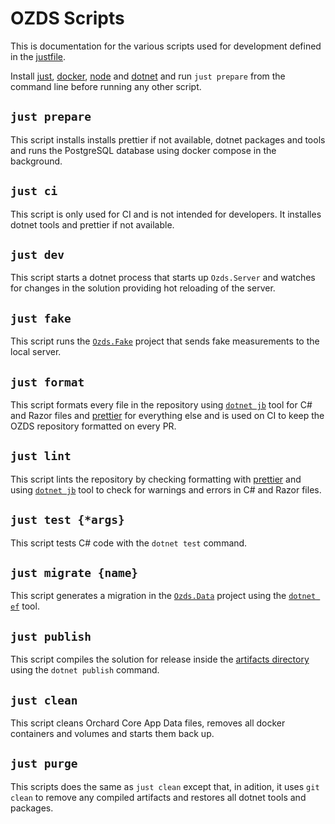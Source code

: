 # OZDS Scripts

This is documentation for the various scripts used for development defined in
the [justfile](justfile).

Install [just](https://github.com/casey/just#packages),
[docker](https://docs.docker.com/engine/install/),
[node](https://nodejs.org/en/download) and
[dotnet](https://github.com/dotnet/core/blob/main/release-notes/8.0/8.0.1/8.0.1.md?WT.mc_id=dotnet-35129-website)
and run `just prepare` from the command line before running any other script.

## `just prepare`

This script installs installs prettier if not available, dotnet packages and
tools and runs the PostgreSQL database using docker compose in the background.

## `just ci`

This script is only used for CI and is not intended for developers. It installes
dotnet tools and prettier if not available.

## `just dev`

This script starts a dotnet process that starts up `Ozds.Server` and watches for
changes in the solution providing hot reloading of the server.

## `just fake`

This script runs the [`Ozds.Fake`](scripts/Ozds.Fake) project that sends fake
measurements to the local server.

## `just format`

This script formats every file in the repository using
[`dotnet jb`](https://www.nuget.org/packages/JetBrains.ReSharper.GlobalTools)
tool for C# and Razor files and [prettier](https://prettier.io/) for everything
else and is used on CI to keep the OZDS repository formatted on every PR.

## `just lint`

This script lints the repository by checking formatting with
[prettier](https://prettier.io/) and using
[`dotnet jb`](https://www.nuget.org/packages/JetBrains.ReSharper.GlobalTools)
tool to check for warnings and errors in C# and Razor files.

## `just test {*args}`

This script tests C# code with the `dotnet test` command.

## `just migrate {name}`

This script generates a migration in the [`Ozds.Data`](src/Ozds.Data) project
using the [`dotnet ef`](https://www.nuget.org/packages/dotnet-ef) tool.

## `just publish`

This script compiles the solution for release inside the
[artifacts directory](artifacts) using the `dotnet publish` command.

## `just clean`

This script cleans Orchard Core App Data files, removes all docker containers
and volumes and starts them back up.

## `just purge`

This scripts does the same as `just clean` except that, in adition, it uses
`git clean` to remove any compiled artifacts and restores all dotnet tools and
packages.

